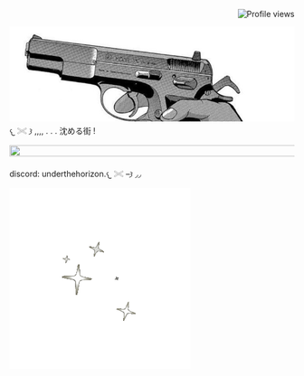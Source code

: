 <p align=right

![Profile views](https://komarev.com/ghpvc/?username=yourusername&label=𐔌𐂯◞◞𐦯&color=ffffff)

![image](b45964f3c7481d434db05965bc5a9944.jpg) 𐔌 𓏵 𐦯 ,,,, . . . 沈める街 !

<a href="https://www.glitter-graphics.com"><img src="http://dl7.glitter-graphics.net/pub/619/619387iptszvvay0.gif" width=531 height=20 border=0></a><br><a href="https://www.glitter-graphics.com" target=_blank></a>

discord: underthehorizon.𐔌 𓏵 –𐦯 ◞◞

![Alt text](3e74571bb11aa7c13a38076291436196.gif)

